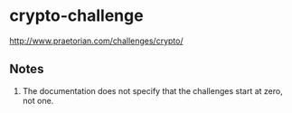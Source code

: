 crypto-challenge
================

http://www.praetorian.com/challenges/crypto/

Notes
---------
 1. The documentation does not specify that the challenges start at zero, not one.
